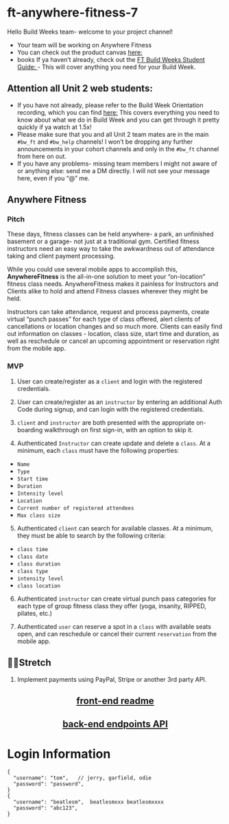 #   ft-anywhere-fitness-7

Hello Build Weeks team- welcome to your project channel!

-   Your team will be working on Anywhere Fitness
-   You can check out the product canvas [here: ](https://www.notion.so/lambdaschool/Anywhere-Fitness-fc0ac268df284aaf8db3ae1913fa3134)
-   books  If ya haven’t already, check out the [FT Build Weeks Student Guide: ](https://www.notion.so/lambdaschool/Build-Week-Student-Guide-Full-time-1995e4ff529e40db9f240f46c3d2afd3) -  This will cover anything you need for your Build Week.

##  Attention all Unit 2 web students:

-   If you have not already, please refer to the Build Week Orientation recording, which you can find [here:](https://youtu.be/_hMsnHkCf-0)  This covers everything you need to know about what we do in Build Week and you can get through it pretty quickly if ya watch at 1.5x!
-   Please make sure that you and all Unit 2 team mates are in the main ```#bw_ft``` and ```#bw_help``` channels! I won’t be dropping any further announcements in your cohort channels and only in the ```#bw_ft``` channel from here on out.
-   If you have any problems- missing team members I might not aware of or anything else: send me a DM directly. I will not see your message here, even if you “@” me. 

##  Anywhere Fitness

###  Pitch 

These days, fitness classes can be held anywhere- a park, an unfinished basement or a garage- not just at a traditional gym. Certified fitness instructors need an easy way to take the awkwardness out of attendance taking and client payment processing. 

While you could use several mobile apps to accomplish this, **AnywhereFitness** is the all-in-one solution to meet your “on-location” fitness class needs. AnywhereFitness makes it painless for Instructors and Clients alike to hold and attend Fitness classes wherever they might be held. 

Instructors can take attendance, request and process payments, create virtual “punch passes” for each type of class offered, alert clients of cancellations or location changes and so much more. Clients can easily find out information on classes - location, class size, start time and duration, as well as reschedule or cancel an upcoming appointment or reservation right from the mobile app.

### MVP

1. User can create/register as a `client` and login with the registered credentials.

2. User can create/register as an `instructor` by entering an additional Auth Code during signup, and can login with the registered credentials.

3. `client` and `instructor` are both presented with the appropriate on-boarding walkthrough on first sign-in, with an option to skip it.

4. Authenticated `Instructor` can create update and delete a `class`. At a minimum, each `class` must have the following properties:

- `Name`
- `Type`
- `Start time`
- `Duration`
- `Intensity level`
- `Location`
- `Current number of registered attendees`
- `Max class size`

5. Authenticated `client` can search for available classes. At a minimum, they must be able to search by the following criteria:

- `class time`
- `class date`
- `class duration`
- `class type`
- `intensity level`
- `class location`

6. Authenticated `instructor` can create virtual punch pass categories for each type of group fitness class they offer (yoga, insanity, RIPPED, pilates, etc.)

7. Authenticated `user` can reserve a spot in a `class` with available seats open, and can reschedule or cancel their current `reservation` from the mobile app.

## 🏃‍♀️**Stretch**

1. Implement payments using PayPal, Stripe or another 3rd party API.


## [<p align="center">front-end readme</p>](./front-end/README.md)

## [<p align="center">back-end endpoints API</p>](./back-end/README.md)

# Login Information
```
{
  "username": "tom",   // jerry, garfield, odie
  "password": "password",  
}
{
  "username": "beatlesm",  beatlesmxxx beatlesmxxxx 
  "password": "abc123",  
}
```